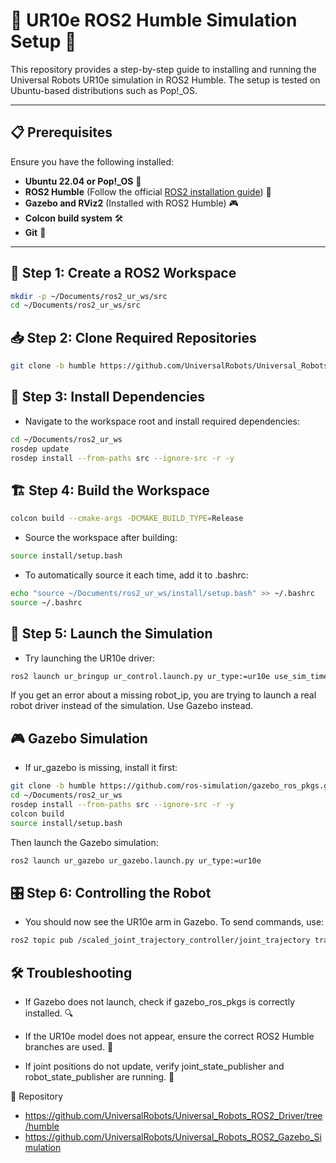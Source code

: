# 🦾 UR10e ROS2 Humble Simulation Setup 🚀

This repository provides a step-by-step guide to installing and running the Universal Robots UR10e simulation in ROS2 Humble. The setup is tested on Ubuntu-based distributions such as Pop!_OS.

---

## 📋 Prerequisites

Ensure you have the following installed:
- **Ubuntu 22.04 or Pop!_OS** 🐧
- **ROS2 Humble** (Follow the official [ROS2 installation guide](https://docs.ros.org/en/humble/Installation.html)) 🤖
- **Gazebo and RViz2** (Installed with ROS2 Humble) 🎮
- **Colcon build system** 🛠️
- **Git** 📂

---

## 🚀 Step 1: Create a ROS2 Workspace

```bash
mkdir -p ~/Documents/ros2_ur_ws/src
cd ~/Documents/ros2_ur_ws/src
```


## 📥 Step 2: Clone Required Repositories
```bash
git clone -b humble https://github.com/UniversalRobots/Universal_Robots_ROS2_Driver.git
```
##  🔧 Step 3: Install Dependencies

- Navigate to the workspace root and install required dependencies:

```bash
cd ~/Documents/ros2_ur_ws
rosdep update
rosdep install --from-paths src --ignore-src -r -y
```

##  🏗️ Step 4: Build the Workspace
```bash
colcon build --cmake-args -DCMAKE_BUILD_TYPE=Release
```

- Source the workspace after building:
```bash
source install/setup.bash
```
- To automatically source it each time, add it to .bashrc:
```bash
echo "source ~/Documents/ros2_ur_ws/install/setup.bash" >> ~/.bashrc
source ~/.bashrc
```

## 🚀 Step 5: Launch the Simulation

- Try launching the UR10e driver:
```bash
ros2 launch ur_bringup ur_control.launch.py ur_type:=ur10e use_sim_time:=true
```
If you get an error about a missing robot_ip, you are trying to launch a real robot driver instead of the simulation. Use Gazebo instead.


## 🎮 Gazebo Simulation

- If ur_gazebo is missing, install it first:
```bash
git clone -b humble https://github.com/ros-simulation/gazebo_ros_pkgs.git
cd ~/Documents/ros2_ur_ws
rosdep install --from-paths src --ignore-src -r -y
colcon build
source install/setup.bash
```

Then launch the Gazebo simulation:
```bash
ros2 launch ur_gazebo ur_gazebo.launch.py ur_type:=ur10e
```
## 🎛️ Step 6: Controlling the Robot

- You should now see the UR10e arm in Gazebo. To send commands, use:
```bash
ros2 topic pub /scaled_joint_trajectory_controller/joint_trajectory trajectory_msgs/JointTrajectory "{header: {stamp: {sec: 0, nanosec: 0}}, joint_names: [\"shoulder_pan_joint\", \"shoulder_lift_joint\", \"elbow_joint\", \"wrist_1_joint\", \"wrist_2_joint\", \"wrist_3_joint\"], points: [{positions: [0.0, -1.57, 1.57, 0.0, 0.0, 0.0], time_from_start: {sec: 3, nanosec: 0}}]}"
```
## 🛠️ Troubleshooting

- If Gazebo does not launch, check if gazebo_ros_pkgs is correctly installed. 🔍

- If the UR10e model does not appear, ensure the correct ROS2 Humble branches are used. 🌿

- If joint positions do not update, verify joint_state_publisher and robot_state_publisher are running. 🔄

👥 Repository
- https://github.com/UniversalRobots/Universal_Robots_ROS2_Driver/tree/humble
- https://github.com/UniversalRobots/Universal_Robots_ROS2_Gazebo_Simulation
